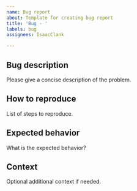 ```yaml
---
name: Bug report
about: Template for creating bug report
title: 'Bug - '
labels: bug
assignees: IsaacClank

---
```


## Bug description

Please give a concise description of the problem.

## How to reproduce

List of steps to reproduce.

## Expected behavior

What is the expected behavior?

## Context

Optional additional context if needed.
